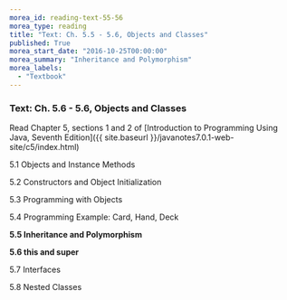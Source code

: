 ```yaml
---
morea_id: reading-text-55-56
morea_type: reading
title: "Text: Ch. 5.5 - 5.6, Objects and Classes"
published: True
morea_start_date: "2016-10-25T00:00:00"
morea_summary: "Inheritance and Polymorphism"
morea_labels: 
  - "Textbook"
---
```


### Text: Ch. 5.6 - 5.6, Objects and Classes

Read Chapter 5, sections 1 and 2 of [Introduction to Programming Using Java, Seventh Edition]({{ site.baseurl }}/javanotes7.0.1-web-site/c5/index.html)

5.1 Objects and Instance Methods

5.2 Constructors and Object Initialization

5.3 Programming with Objects

5.4 Programming Example: Card, Hand, Deck

**5.5 Inheritance and Polymorphism**

**5.6 this and super**

5.7 Interfaces

5.8 Nested Classes
